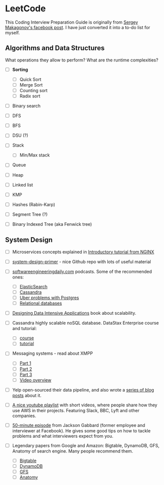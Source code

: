 # LeetCode

This Coding Interview Preparation Guide is originally from [Sergey Makagonov's facebook post](https://www.facebook.com/notes/sergey-makagonov/another-coding-interview-preparation-guide/10210834096793375/). I have just converted it into a to-do list for myself.

## Algorithms and Data Structures

What operations they allow to perform? What are the runtime complexities?

- [ ] **Sorting**
  - [ ] Quick Sort
  - [ ] Merge Sort
  - [ ] Counting sort
  - [ ] Radix sort
- [ ] Binary search
- [ ] DFS
- [ ] BFS
- [ ] DSU (?)
- [ ] Stack
  - [ ] Min/Max stack
- [ ] Queue
- [ ] Heap
- [ ] Linked list
- [ ] KMP
- [ ] Hashes (Rabin-Karp)
- [ ] Segment Tree (?)
- [ ] Binary Indexed Tree (aka Fenwick tree)


## System Design

- [ ] Microservices concepts explained in [Introductory tutorial from NGINX](https://www.nginx.com/blog/introduction-to-microservices/?fbclid=IwAR34oA-gaH02uvG4ke7wuXdl_z37aLPRbT4MezVnesZucqNUpIE2TuIXkEE)

- [ ] [system-design-primer](https://github.com/donnemartin/system-design-primer?fbclid=IwAR03qwxNYbB3MA4WI-gKJ5-7EgeVI1tVsNbiLzQX8twx1K2xxnQKrobd9g0) - nice Github repo with lots of useful material

- [ ] [softwareengineeringdaily.com](http://softwareengineeringdaily.com/?fbclid=IwAR3SD3V1ZrfaXOwbl1FezIC_K-Gd0LPlTzOhA6nCkIItAzhCJ5zmu3az1Oo) podcasts. Some of the recommended ones: 
  - [ ] [ElasticSearch](https://softwareengineeringdaily.com/2017/04/12/elasticsearch-with-philipp-krenn/?fbclid=IwAR0UgjJOAWQz4Br5ASqY3TorHiaUNbFpWwkVUffKN2QuTSqfu7o3GnK5A_0)
  - [ ] [Cassandra](https://softwareengineeringdaily.com/2016/03/10/cassandra-tim-berglund/?fbclid=IwAR2HTqVKkBK0YH_mEDQ_dih_3aBYEWENOibFsjUe7SO6ZbIYoBvJYvabIS0)
  - [ ] [Uber problems with Postgres](https://softwareengineeringdaily.com/2016/09/09/ubers-postgres-problems-with-evan-klitzke/?fbclid=IwAR1OacOLTobHIKDP5vL19_1Xl8SqM8ET6JK-gEZGlcbIUSFEwcZ4q3pgyIQ)
  - [ ] [Relational databases](https://softwareengineeringdaily.com/2016/09/08/relational-databases-with-craig-kerstiens/?fbclid=IwAR37YgSA9qUbY60KzUKtI2kPmhDOmOQZTB4_v7IyubIaX5BCBHJOvWceSnY)
- [ ] [Designing Data Intensive Applications](https://www.amazon.com/dp/1449373321?fbclid=IwAR1T8KGO5E_iminqYVkKQ2HXnqvm82DH_1KzTebjQceEozvNcEDABc99ehc) book about scalability.
- [ ] Cassandra highly scalable noSQL database. DataStax Enterprise course and tutorial:
  - [ ] [course](https://academy.datastax.com/courses?fbclid=IwAR2FMfhvXZEl382YIS1wP9UpfEiACji98XZwT9KGKZy0L3YNDaxQvmJ_g9k)
  - [ ] [tutorial](http://docs.datastax.com/en/cassandra/3.0/?fbclid=IwAR1WsnC-0dtHZUZOWVYnao3Q3XzkkntqJlpB_9T-WeXu5p-P1rYwiOZaHIU)
- [ ] Messaging systems - read about XMPP
  - [ ] [Part 1](https://engineering.riotgames.com/news/chat-service-architecture-protocol?fbclid=IwAR0iy0BoOKKKw23vocjCzRUFWDPw9IkmbqWiM-eZ_M3bObW12cgHXzWTRpg)
  - [ ] [Part 2](https://engineering.riotgames.com/news/chat-service-architecture-servers?fbclid=IwAR2agefi_o_YFdB6beH3iCeb65m4ZLCHOgBjn3eCX1vx9WnB5NP-pC1PfdM)
  - [ ] [Part 3](https://engineering.riotgames.com/news/chat-service-architecture-persistence?fbclid=IwAR1JgFIMFcxqWpLz2TvwVDE_mTDSLKPM_EYS3JAeDMFI8H4suofPqtn-fvM)
  - [ ] [Video overview](https://www.youtube.com/watch?v=_jsMpmWaq7I&fbclid=IwAR3E2ux2G4FFnbxKOxq9-tZtjgyypOyzUSckHE3wzzlOMFCIAPbCufqpmpw)
- [ ] Yelp open-sourced their data pipeline, and also wrote a [series of blog posts](https://engineeringblog.yelp.com/2016/07/billions-of-messages-a-day-yelps-real-time-data-pipeline.html?fbclid=IwAR3tkwe7BsyDt1jOxRBNKqwh0nv5AIUzBjEWkzL4vByukpzrl8n7YvGFNvw) about it.
- [ ] [A nice youtube playlist](https://www.youtube.com/watch?v=oSdaEQnlUpY&index=1&list=PLhr1KZpdzukdeX8mQ2qO73bg6UKQHYsHb&fbclid=IwAR3NnHbGRA1PwnSbb9VFlCEx25_xF4MjpVAoZ7q4_hGtC7i9zQBXFNewqkU) with short videos, where people share how they use AWS in their projects. Featuring Slack, BBC, Lyft and other companies.
- [ ] [50-minute episode](https://www.youtube.com/watch?v=As2gOXtcPVQ&fbclid=IwAR2dMzwe1SMAbnqiw1RBTlCVhVy5l9Xz9FPYfU_9up_6A-xtjbvLtlzucQY) from Jackson Gabbard (former employee and interviewer at Facebook). He gives some good tips on how to tackle problems and what interviewers expect from you.
- [ ] Legendary papers from Google and Amazon: Bigtable, DynamoDB, GFS, Anatomy of search engine. Many people recommend them.
  - [ ] [Bigtable](https://static.googleusercontent.com/media/research.google.com/en//archive/bigtable-osdi06.pdf?fbclid=IwAR2vjPP-twukggdqh52zANeuB_1G57GmMiChQwiR1uyGxUGIB2lkE_p6RQA)
  - [ ] [DynamoDB](https://www.allthingsdistributed.com/files/amazon-dynamo-sosp2007.pdf?fbclid=IwAR2d2blVpJdM5hAOURcCzSMxiKvHN0wb7HnwLEPxGdo_mRd84XEHnH1zHYA)
  - [ ] [GFS](https://static.googleusercontent.com/media/research.google.com/en//archive/gfs-sosp2003.pdf?fbclid=IwAR0W6w8gebsFoxycBLVxEMn7oB0o49SBC9hc7xaK3HVH6l2r11LxI0AJL_4)
  - [ ] [Anatomy](http://ilpubs.stanford.edu:8090/361/1/1998-8.pdf?fbclid=IwAR1MgddT1_bOcNGd9ZlyXSYdk_rb4eion4tQOvNICmtZTWlKiEzLVr9GhPg)
